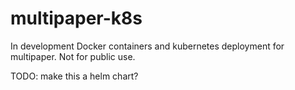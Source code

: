# multipaper-k8s

In development Docker containers and kubernetes deployment for multipaper. Not for public use.

TODO: make this a helm chart?
